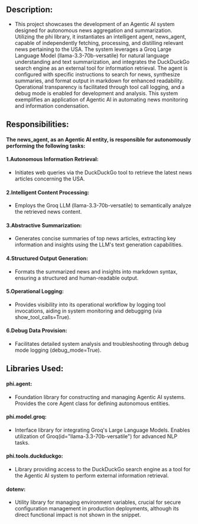## Description:
* This project showcases the development of an Agentic AI system designed for autonomous news aggregation and summarization.  Utilizing the phi library, it instantiates an intelligent agent, news_agent, capable of independently fetching, processing, and distilling relevant news pertaining to the USA. The system leverages a Groq Large Language Model (llama-3.3-70b-versatile) for natural language understanding and text summarization, and integrates the DuckDuckGo search engine as an external tool for information retrieval. The agent is configured with specific instructions to search for news, synthesize summaries, and format output in markdown for enhanced readability. Operational transparency is facilitated through tool call logging, and a debug mode is enabled for development and analysis. This system exemplifies an application of Agentic AI in automating news monitoring and information condensation.

## Responsibilities:
#### The news_agent, as an Agentic AI entity, is responsible for autonomously performing the following tasks:
#### 1.Autonomous Information Retrieval: 
* Initiates web queries via the DuckDuckGo tool to retrieve the latest news articles concerning the USA.
#### 2.Intelligent Content Processing: 
* Employs the Groq LLM (llama-3.3-70b-versatile) to semantically analyze the retrieved news content.
#### 3.Abstractive Summarization: 
* Generates concise summaries of top news articles, extracting key information and insights using the LLM's text generation capabilities.
#### 4.Structured Output Generation: 
* Formats the summarized news and insights into markdown syntax, ensuring a structured and human-readable output.
#### 5.Operational Logging: 
* Provides visibility into its operational workflow by logging tool invocations, aiding in system monitoring and debugging (via show_tool_calls=True).
#### 6.Debug Data Provision: 
* Facilitates detailed system analysis and troubleshooting through debug mode logging (debug_mode=True).

## Libraries Used:
#### phi.agent: 
* Foundation library for constructing and managing Agentic AI systems. Provides the core Agent class for defining autonomous entities.
#### phi.model.groq: 
* Interface library for integrating Groq's Large Language Models. Enables utilization of Groq(id="llama-3.3-70b-versatile") for advanced NLP tasks.
#### phi.tools.duckduckgo: 
* Library providing access to the DuckDuckGo search engine as a tool for the Agentic AI system to perform external information retrieval.
#### dotenv: 
* Utility library for managing environment variables, crucial for secure configuration management in production deployments, although its direct functional impact is not shown in the snippet.

